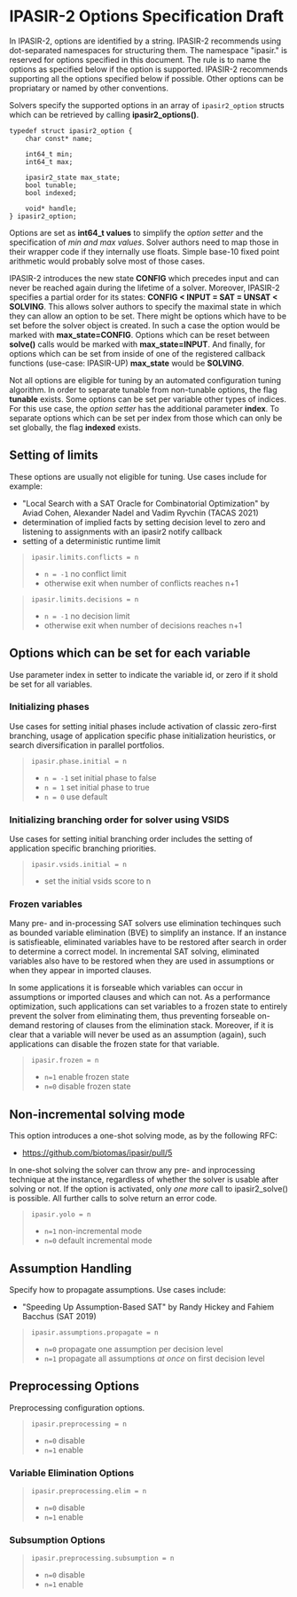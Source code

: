 # IPASIR-2 Options Specification Draft

In IPASIR-2, options are identified by a string. IPASIR-2 recommends using dot-separated namespaces for structuring them. The namespace "ipasir." is reserved for options specified in this document. The rule is to name the options as specified below if the option is supported. IPASIR-2 recommends supporting all the options specified below if possible. Other options can be propriatary or named by other conventions.

Solvers specify the supported options in an array of `ipasir2_option` structs which can be retrieved by calling **ipasir2_options()**.

```
typedef struct ipasir2_option {
    char const* name;

    int64_t min;
    int64_t max;

    ipasir2_state max_state;
    bool tunable;
    bool indexed;

    void* handle;
} ipasir2_option;
```

Options are set as **int64_t values** to simplify the *option setter* and the specification of *min and max values*. Solver authors need to map those in their wrapper code if they internally use floats. Simple base-10 fixed point arithmetic would probably solve most of those cases.

IPASIR-2 introduces the new state **CONFIG** which precedes input and can never be reached again during the lifetime of a solver. Moreover, IPASIR-2 specifies a partial order for its states: **CONFIG < INPUT = SAT = UNSAT < SOLVING**. This allows solver authors to specify the maximal state in which they can allow an option to be set. There might be options which have to be set before the solver object is created. In such a case the option would be marked with **max_state=CONFIG**. Options which can be reset between **solve()** calls would be marked with **max_state=INPUT**. And finally, for options which can be set from inside of one of the registered callback functions (use-case: IPASIR-UP) **max_state** would be **SOLVING**.

Not all options are eligible for tuning by an automated configuration tuning algorithm. In order to separate tunable from non-tunable options, the flag **tunable** exists. 
Some options can be set per variable other types of indices. For this use case, the *option setter* has the additional parameter **index**. To separate options which can be set per index from those which can only be set globally, the flag **indexed** exists.


## Setting of limits
These options are usually not eligible for tuning. 
Use cases include for example: 
- "Local Search with a SAT Oracle for Combinatorial Optimization" by Aviad Cohen, Alexander Nadel and Vadim Ryvchin (TACAS 2021)
- determination of implied facts by setting decision level to zero and listening to assignments with an ipasir2 notify callback
- setting of a deterministic runtime limit

> `ipasir.limits.conflicts = n`
>  - `n = -1` no conflict limit
>  - otherwise exit when number of conflicts reaches n+1
>

> `ipasir.limits.decisions = n`
>  - `n = -1` no decision limit
>  - otherwise exit when number of decisions reaches n+1
>

## Options which can be set for each variable

Use parameter index in setter to indicate the variable id, or zero if it shold be set for all variables.
### Initializing phases

Use cases for setting initial phases include activation of classic zero-first branching, usage of application specific phase initialization heuristics, or search diversification in parallel portfolios.

> `ipasir.phase.initial = n` 
> - `n = -1` set initial phase to false
> - `n = 1` set initial phase to true
> - `n = 0` use default
>

### Initializing branching order for solver using VSIDS

Use cases for setting initial branching order includes the setting of application specific branching priorities. 

> `ipasir.vsids.initial = n` 
> - set the initial vsids score to n
>

### Frozen variables

Many pre- and in-processing SAT solvers use elimination techinques such as bounded variable elimination (BVE) to simplify an instance. If an instance is satisfieable, eliminated variables have to be restored after search in order to determine a correct model. In incremental SAT solving, eliminated variables also have to be restored when they are used in assumptions or when they appear in imported clauses.

In some applications it is forseable which variables can occur in assumptions or imported clauses and which can not. As a performance optimization, such applications can set variables to a frozen state to entirely prevent the solver from eliminating them, thus preventing forseable on-demand restoring of clauses from the elimination stack. Moreover, if it is clear that a variable will never be used as an assumption (again), such applications can disable the frozen state for that variable.

> `ipasir.frozen = n`
> - `n=1` enable frozen state
> - `n=0` disable frozen state
>


## Non-incremental solving mode

This option introduces a one-shot solving mode, as by the following RFC:
- https://github.com/biotomas/ipasir/pull/5

In one-shot solving the solver can throw any pre- and inprocessing technique at the instance, regardless of whether the solver is usable after solving or not. 
If the option is activated, only _one more_ call to ipasir2_solve() is possible. All further calls to solve return an error code.

> `ipasir.yolo = n`
> - `n=1` non-incremental mode
> - `n=0` default incremental mode


## Assumption Handling

Specify how to propagate assumptions. Use cases include:
- "Speeding Up Assumption-Based SAT" by Randy Hickey and Fahiem Bacchus (SAT 2019)

> `ipasir.assumptions.propagate = n`
> - `n=0` propagate one assumption per decision level
> - `n=1` propagate all assumptions _at once_ on first decision level


## Preprocessing Options

Preprocessing configuration options.

> `ipasir.preprocessing = n`
> - `n=0` disable
> - `n=1` enable

### Variable Elimination Options

> `ipasir.preprocessing.elim = n`
> - `n=0` disable
> - `n=1` enable

### Subsumption Options

> `ipasir.preprocessing.subsumption = n`
> - `n=0` disable
> - `n=1` enable







